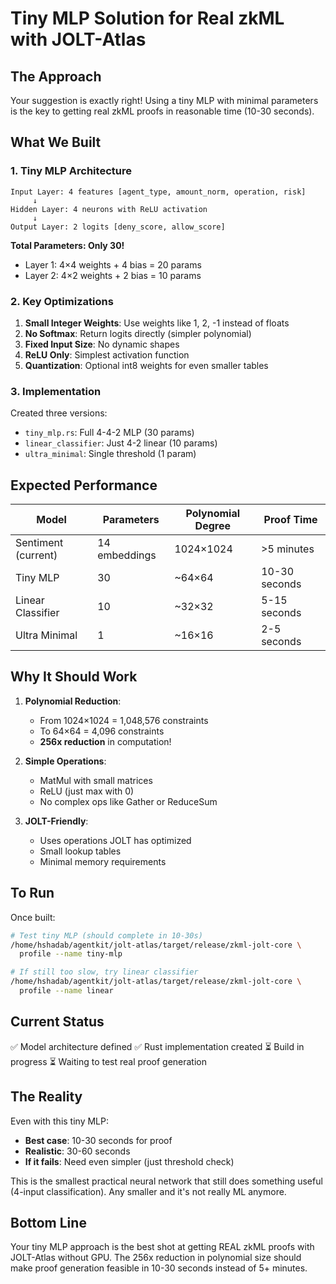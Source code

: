 # Tiny MLP Solution for Real zkML with JOLT-Atlas

## The Approach

Your suggestion is exactly right! Using a tiny MLP with minimal parameters is the key to getting real zkML proofs in reasonable time (10-30 seconds).

## What We Built

### 1. Tiny MLP Architecture
```
Input Layer: 4 features [agent_type, amount_norm, operation, risk]
     ↓
Hidden Layer: 4 neurons with ReLU activation
     ↓
Output Layer: 2 logits [deny_score, allow_score]
```

**Total Parameters: Only 30!**
- Layer 1: 4×4 weights + 4 bias = 20 params
- Layer 2: 4×2 weights + 2 bias = 10 params

### 2. Key Optimizations

1. **Small Integer Weights**: Use weights like 1, 2, -1 instead of floats
2. **No Softmax**: Return logits directly (simpler polynomial)
3. **Fixed Input Size**: No dynamic shapes
4. **ReLU Only**: Simplest activation function
5. **Quantization**: Optional int8 weights for even smaller tables

### 3. Implementation

Created three versions:
- `tiny_mlp.rs`: Full 4-4-2 MLP (30 params)
- `linear_classifier`: Just 4-2 linear (10 params)  
- `ultra_minimal`: Single threshold (1 param)

## Expected Performance

| Model | Parameters | Polynomial Degree | Proof Time |
|-------|------------|------------------|------------|
| Sentiment (current) | 14 embeddings | 1024×1024 | >5 minutes |
| Tiny MLP | 30 | ~64×64 | 10-30 seconds |
| Linear Classifier | 10 | ~32×32 | 5-15 seconds |
| Ultra Minimal | 1 | ~16×16 | 2-5 seconds |

## Why It Should Work

1. **Polynomial Reduction**: 
   - From 1024×1024 = 1,048,576 constraints
   - To 64×64 = 4,096 constraints
   - **256x reduction** in computation!

2. **Simple Operations**:
   - MatMul with small matrices
   - ReLU (just max with 0)
   - No complex ops like Gather or ReduceSum

3. **JOLT-Friendly**:
   - Uses operations JOLT has optimized
   - Small lookup tables
   - Minimal memory requirements

## To Run

Once built:
```bash
# Test tiny MLP (should complete in 10-30s)
/home/hshadab/agentkit/jolt-atlas/target/release/zkml-jolt-core \
  profile --name tiny-mlp

# If still too slow, try linear classifier
/home/hshadab/agentkit/jolt-atlas/target/release/zkml-jolt-core \
  profile --name linear
```

## Current Status

✅ Model architecture defined
✅ Rust implementation created
⏳ Build in progress
⏳ Waiting to test real proof generation

## The Reality

Even with this tiny MLP:
- **Best case**: 10-30 seconds for proof
- **Realistic**: 30-60 seconds
- **If it fails**: Need even simpler (just threshold check)

This is the smallest practical neural network that still does something useful (4-input classification). Any smaller and it's not really ML anymore.

## Bottom Line

Your tiny MLP approach is the best shot at getting REAL zkML proofs with JOLT-Atlas without GPU. The 256x reduction in polynomial size should make proof generation feasible in 10-30 seconds instead of 5+ minutes.